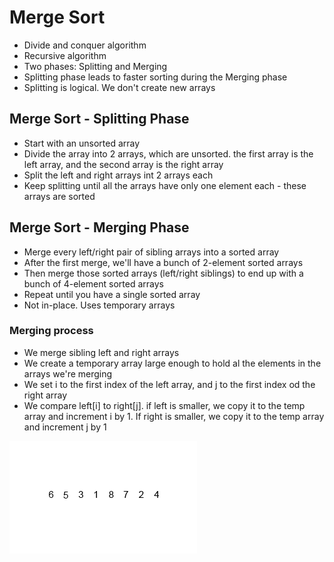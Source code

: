 # Merge Sort

* Divide and conquer algorithm
* Recursive algorithm
* Two phases: Splitting and Merging
* Splitting phase leads to faster sorting during the Merging phase
* Splitting is logical. We don't create new arrays

## Merge Sort - Splitting Phase

* Start with an unsorted array
* Divide the array into 2 arrays, which are unsorted. the first array is the left array, and the second array is the right array
* Split the left and right arrays int 2 arrays each
* Keep splitting until all the arrays have only one element each - these arrays are sorted

## Merge Sort - Merging Phase

* Merge every left/right pair of sibling arrays into a sorted array
* After the first merge, we'll have a bunch of 2-element sorted arrays
* Then merge those sorted arrays (left/right siblings) to end up with a bunch of 4-element sorted arrays
* Repeat until you have a single sorted array
* Not in-place. Uses temporary arrays

### Merging process

* We merge sibling left and right arrays
* We create a temporary array large enough to hold al the elements in the arrays we're merging
* We set i to the first index of the left array, and j to the first index od the right array
* We compare left[i] to right[j]. if left is smaller, we copy it to the temp array and increment i by 1. If right is smaller, we copy it to the temp array and increment j by 1

![](Merge-sort.gif)
